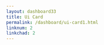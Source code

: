 ```yaml
---
layout: dashboard33
title: Ui Card
permalink: /dashboard/ui-card1.html
linknum: 2
linkchad: 2
---
```

